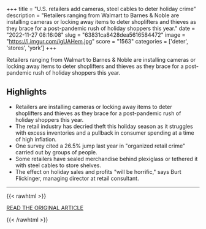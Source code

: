 +++
title = "U.S. retailers add cameras, steel cables to deter holiday crime"
description = "Retailers ranging from Walmart to Barnes & Noble are installing cameras or locking away items to deter shoplifters and thieves as they brace for a post-pandemic rush of holiday shoppers this year."
date = "2022-11-27 08:16:08"
slug = "63831ca8428dea5616584472"
image = "https://i.imgur.com/igUAHem.jpg"
score = "1563"
categories = ['deter', 'stores', 'york']
+++

Retailers ranging from Walmart to Barnes & Noble are installing cameras or locking away items to deter shoplifters and thieves as they brace for a post-pandemic rush of holiday shoppers this year.

## Highlights

- Retailers are installing cameras or locking away items to deter shoplifters and thieves as they brace for a post-pandemic rush of holiday shoppers this year.
- The retail industry has decried theft this holiday season as it struggles with excess inventories and a pullback in consumer spending at a time of high inflation.
- One survey cited a 26.5% jump last year in "organized retail crime" carried out by groups of people.
- Some retailers have sealed merchandise behind plexiglass or tethered it with steel cables to store shelves.
- The effect on holiday sales and profits "will be horrific," says Burt Flickinger, managing director at retail consultant.

---

{{< rawhtml >}}
  <p class="article-category">
    <a target="_blank" href="https://www.reuters.com/business/retail-consumer/us-retailers-add-cameras-steel-cables-deter-holiday-crime-2022-11-23/">READ THE ORIGINAL ARTICLE</a>
  </p>
{{< /rawhtml >}}

